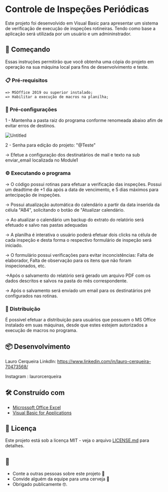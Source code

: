 # Controle de Inspeções Periódicas

Este projeto foi desenvolvido em Visual Basic para apresentar um sistema de verificação de execução de inspeções rotineiras. Tendo como base a aplicação será utilizada por um usuário e um admininstrador. 

## 🚀 Começando

Essas instruções permitirão que você obtenha uma cópia do projeto em operação na sua máquina local para fins de desenvolvimento e teste.

### 📋 Pré-requisitos

```
=> MSOffice 2019 ou superior instalado;
=> Habilitar a execução de macros na planilha;
```

### 🔧 Pré-configurações

1 - Mantenha a pasta raiz do programa conforme renomeada abaixo afim de evitar erros de destinos.

![Untitled](https://github.com/Cerqlau/Controle_de_inspecoes_periodicas/assets/87389666/9797c4ff-b922-4228-859d-f5e1fcb0d545.jpg)

2 -  Senha para edição do projeto: "@Teste"

-> Efetue a configuração dos destinatários de mail e texto na sub enviar_email localizada no Module1

### ⚙️ Executando o programa

-> O código possui rotinas para efetuar a verificação das inspeções. Possui um deadtime de +1 dia após a data de vencimento, e 5 dias máximos para antecipação de inspeções. 

-> Possui atualização automática do calendário a partir da data inserida da célula "AB4", solicitando o botão de "Atualizar calendário.

-> Ao atualizar o calendário um backup do extrato do relatório será efetuado e salvo nas pastas adequadas

-> A planilha é interativa o usuário poderá efetuar dois clicks na célula de cada inspeção e desta forma o respectivo formulário de inspeção será iniciado. 

-> O formulário possui verificações para evitar inconcistências: Falta de elaborador, Falta de observação para os itens que não foram inspecionados, etc. 

->Após o salvamento do relatório será gerado um arquivo PDF com os dados descritos e salvos na pasta do mês correspondente.

-> Após o salvamento será enviado um email para os destinatários pré configurados nas rotinas.



### 📨 Distribuição

É possivel efetuar a distribuição para usuários que possuem o MS Office instalado em suas máquinas, desde que estes estejem autorizados a execução de macros no programa. 


## 📦 Desenvolvimento

Lauro Cerqueira
LinkdIn: https://www.linkedin.com/in/lauro-cerqueira-70473568/

Instagram : laurorcerqueira

## 🛠️ Construído com

* [Microssoft Office Excel](https://docs.microsoft.com/pt-br/office/client-developer/excel/excel-home)
* [Visual Basic for Applications](https://docs.microsoft.com/pt-br/office/vba/api/overview/)


## 📄 Licença

Este projeto está sob a licença MIT - veja o arquivo [LICENSE.md](https://github.com/usuario/projeto/licenca) para detalhes.

## 🎁 

* Conte a outras pessoas sobre este projeto 📢
* Convide alguém da equipe para uma cerveja 🍺 
* Obrigado publicamente 🤓.

